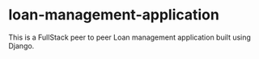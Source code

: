 # loan-management-application
This is a FullStack peer to peer Loan management application built using Django.

